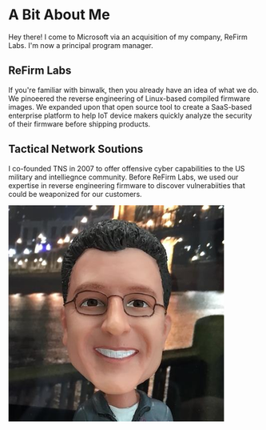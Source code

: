 # A Bit About Me
Hey there! I come to Microsoft via an acquisition of my company, ReFirm Labs. I'm now a principal program manager.

## ReFirm Labs
If you're familiar with binwalk, then you already have an idea of what we do. We pinoeered the reverse engineering of Linux-based compiled firmware images. We expanded upon that open source tool to create a SaaS-based enterprise platform to help IoT device makers quickly analyze the security of their firmware before shipping products.

## Tactical Network Soutions
I co-founded TNS in 2007 to offer offensive cyber capabilities to the US military and intelliegnce community. Before ReFirm Labs, we used our expertise in reverse engineering firmware to discover vulnerabiities that could be weaponized for our customers.

![headshot](profilePic.png)
